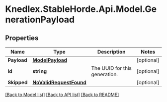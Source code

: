 # Knedlex.StableHorde.Api.Model.GenerationPayload

## Properties

Name | Type | Description | Notes
------------ | ------------- | ------------- | -------------
**Payload** | [**ModelPayload**](ModelPayload.md) |  | [optional] 
**Id** | **string** | The UUID for this generation. | [optional] 
**Skipped** | [**NoValidRequestFound**](NoValidRequestFound.md) |  | [optional] 

[[Back to Model list]](../README.md#documentation-for-models) [[Back to API list]](../README.md#documentation-for-api-endpoints) [[Back to README]](../README.md)

